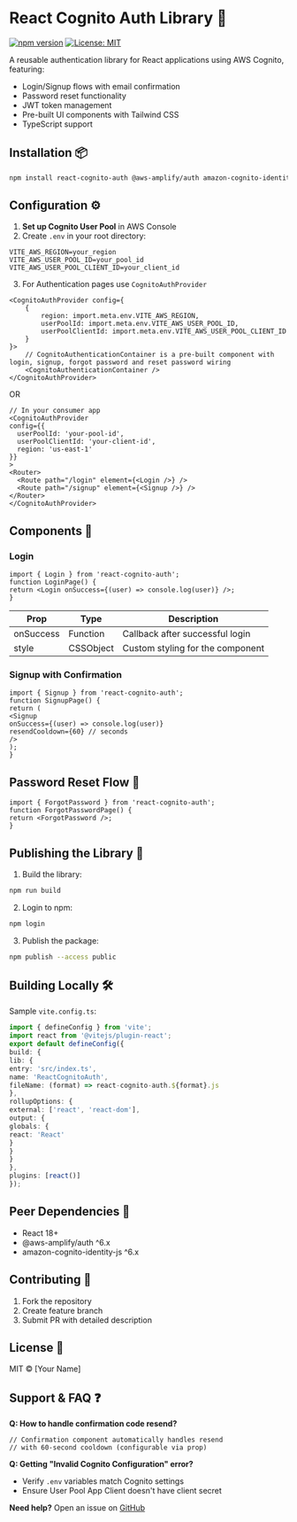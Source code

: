 # React Cognito Auth Library 🔐

[![npm version](https://img.shields.io/npm/v/react-cognito-auth.svg)](https://www.npmjs.com/package/react-cognito-auth)
[![License: MIT](https://img.shields.io/badge/License-MIT-blue.svg)](https://opensource.org/licenses/MIT)

A reusable authentication library for React applications using AWS Cognito, featuring:

- Login/Signup flows with email confirmation
- Password reset functionality
- JWT token management
- Pre-built UI components with Tailwind CSS
- TypeScript support

## Installation 📦

```bash
npm install react-cognito-auth @aws-amplify/auth amazon-cognito-identity-js
```


## Configuration ⚙️

1. **Set up Cognito User Pool** in AWS Console
2. Create `.env` in your root directory:

```dotenv
VITE_AWS_REGION=your_region
VITE_AWS_USER_POOL_ID=your_pool_id
VITE_AWS_USER_POOL_CLIENT_ID=your_client_id
```

3. For Authentication pages use `CognitoAuthProvider`

```tsx
<CognitoAuthProvider config={
    {
        region: import.meta.env.VITE_AWS_REGION,
        userPoolId: import.meta.env.VITE_AWS_USER_POOL_ID,
        userPoolClientId: import.meta.env.VITE_AWS_USER_POOL_CLIENT_ID
    }
}>
    // CognitoAuthenticationContainer is a pre-built component with login, signup, forgot password and reset password wiring
    <CognitoAuthenticationContainer />
</CognitoAuthProvider>
```

OR

```tsx
// In your consumer app
<CognitoAuthProvider
config={{
  userPoolId: 'your-pool-id',
  userPoolClientId: 'your-client-id',
  region: 'us-east-1'
}}
>
<Router>
  <Route path="/login" element={<Login />} />
  <Route path="/signup" element={<Signup />} />
</Router>
</CognitoAuthProvider>
```


## Components 🧩

### Login
```tsx
import { Login } from 'react-cognito-auth';
function LoginPage() {
return <Login onSuccess={(user) => console.log(user)} />;
}
```

| Prop        | Type       | Description                          |
|-------------|------------|--------------------------------------|
| onSuccess   | Function   | Callback after successful login      |
| style       | CSSObject  | Custom styling for the component     |

### Signup with Confirmation
```tsx
import { Signup } from 'react-cognito-auth';
function SignupPage() {
return (
<Signup
onSuccess={(user) => console.log(user)}
resendCooldown={60} // seconds
/>
);
}
```


## Password Reset Flow 🔄
```tsx
import { ForgotPassword } from 'react-cognito-auth';
function ForgotPasswordPage() {
return <ForgotPassword />;
}
```


## Publishing the Library 🚀

1. Build the library:
```bash
npm run build
```

2. Login to npm:
```bash
npm login
```

3. Publish the package:
```bash
npm publish --access public
```


## Building Locally 🛠️

Sample `vite.config.ts`:

```ts
import { defineConfig } from 'vite';
import react from '@vitejs/plugin-react';
export default defineConfig({
build: {
lib: {
entry: 'src/index.ts',
name: 'ReactCognitoAuth',
fileName: (format) => react-cognito-auth.${format}.js
},
rollupOptions: {
external: ['react', 'react-dom'],
output: {
globals: {
react: 'React'
}
}
}
},
plugins: [react()]
});
```


## Peer Dependencies 💼
- React 18+
- @aws-amplify/auth ^6.x
- amazon-cognito-identity-js ^6.x

## Contributing 🤝
1. Fork the repository
2. Create feature branch
3. Submit PR with detailed description

## License 📄
MIT © [Your Name]

## Support & FAQ ❓

**Q: How to handle confirmation code resend?**
```
// Confirmation component automatically handles resend
// with 60-second cooldown (configurable via prop)
```


**Q: Getting "Invalid Cognito Configuration" error?**
- Verify `.env` variables match Cognito settings
- Ensure User Pool App Client doesn't have client secret

**Need help?** Open an issue on [GitHub](https://github.com/sathwickreddyy/react/tree/main/cognito-auth-library)

